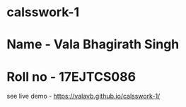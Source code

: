 # calsswork-1
# Name - Vala Bhagirath Singh
# Roll no - 17EJTCS086
see live demo - https://valavb.github.io/calsswork-1/
